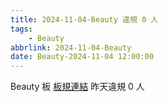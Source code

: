 ```yaml
---
title: 2024-11-04-Beauty 違規 0 人
tags:
    - Beauty
abbrlink: 2024-11-04-Beauty
date: Beauty-2024-11-04 12:00:00
---
```

Beauty 板 [板規連結](https://www.ptt.cc/bbs/Beauty/M.1630069980.A.84B.html)
昨天違規 0 人
